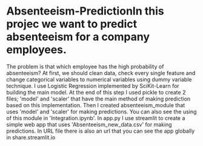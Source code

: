 # Absenteeism-PredictionIn this projec we want to predict absenteeism for a company employees.
The problem is that which employee has the high probability of absenteeism?
At first, we should clean data, check every single feature and change categorical variables to numerical variables using dummy variable technique.
I use Logistic Regression implemented by SciKit-Learn for building the main model. At the end of this step I used pickle to create 2 files; 'model' and 'scaler' that have the main method of making prediction based on this implementation.
Then I created absenteeism_module that uses 'model' and 'scaler' for making predictions. You can also see the using of this module in 'Integration.ipynb'.
In app.py I use streamlit to create a simple web app that uses 'Absenteeism_new_data.csv' for making predictions. In URL file there is also an url that you can see the app globally in share.streamlit.io 

